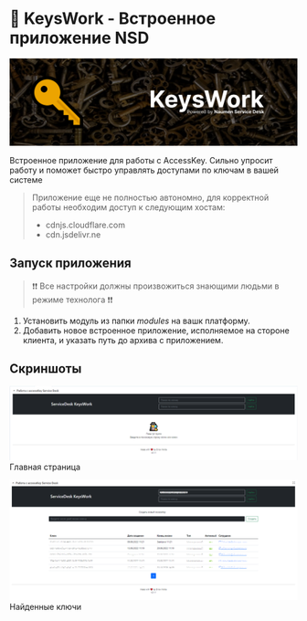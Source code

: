 # 🔑 KeysWork - Встроенное приложение NSD

![header](doc/image/header.png)

Встроенное приложение для работы с AccessKey.
Сильно упросит работу и поможет быстро управлять доступами по ключам в вашей системе 
> Приложение еще не полностью автономно, для корректной работы необходим доступ к следующим хостам:
> * cdnjs.cloudflare.com
> * cdn.jsdelivr.ne

## Запуск приложения
> ❗❗ Все настройки должны произвожиться знающими людьми в режиме технолога ❗❗

1. Установить модуль из папки *modules* на вашк платформу.
2. Добавить новое встроенное приложение, исполняемое на стороне клиента, и указать путь до архива с приложением.


## Скриншоты

![Главная станица](doc/image/homepage.png) 
Главная страница

![Отображение найденных ключей](doc/image/search.png)
Найденные ключи